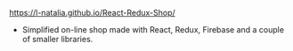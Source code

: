  
https://l-natalia.github.io/React-Redux-Shop/
- Simplified on-line shop made with React, Redux, Firebase and a couple of smaller libraries.
